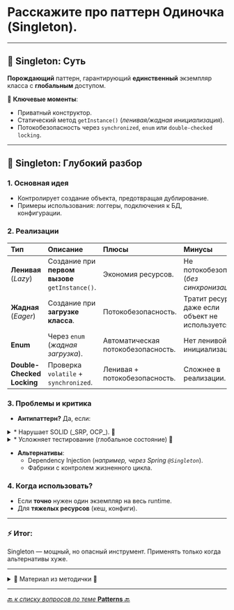 # Расскажите про паттерн Одиночка (Singleton).

---
## 🎯 Singleton: Суть

**Порождающий** паттерн, гарантирующий **единственный** экземпляр класса с **глобальным** доступом.

🔹 **Ключевые моменты**:
* Приватный конструктор.
* Статический метод `getInstance()` (_ленивая/жадная инициализация_).
* Потокобезопасность через `synchronized`, `enum` или `double-checked locking`.


---
## 📌 Singleton: Глубокий разбор

### 1. Основная идея
* Контролирует создание объекта, предотвращая дублирование.
* Примеры использования: логгеры, подключения к БД, конфигурации.

### 2. Реализации
| Тип                        | 	Описание                                          | 	Плюсы                              | 	Минусы                                             |
|:---------------------------|:---------------------------------------------------|:------------------------------------|:----------------------------------------------------|
| **Ленивая** (_Lazy_)       | 	Создание при **первом вызове** `getInstance()`.   | 	Экономия ресурсов.                 | 	Не потокобезопасна (_без синхронизации_).          |
| **Жадная** (_Eager_)       | 	Создание при **загрузке класса**.                 | 	Потокобезопасность.                | 	Тратит ресурсы, даже если объект не используется.  |
| **Enum**                   | 	Через `enum` (_жадная загрузка_).                 | 	Автоматическая потокобезопасность. | 	Нет ленивой инициализации.                         |
| **Double-Checked Locking** | 	Проверка `volatile` + `synchronized`.             | 	Ленивая + потокобезопасность.      | 	Сложнее в реализации.                              |

### 3. Проблемы и критика
* **Антипаттерн?** Да, если:

<details>
        <summary>* Нарушает SOLID (_SRP, OCP_). 🔽</summary>

---
## 🎯 Нарушение _SOLID_ в `Singleton`
### 1. SRP (_Single Responsibility Principle_)
* **Суть нарушения:**  
   `Singleton` совмещает две ответственности:

  1. **Управление своим жизненным циклом** (_контроль создания_).

  2. **Основную бизнес-логику** (_например, работа с БД_).


* **Почему плохо:**

  1. Класс становится сложнее тестировать и изменять.

  2. Например, нельзя заменить `DatabaseSingleton` на _мок_ в тестах без рефакторинга.

### 2. OCP (_Open/Closed Principle_)
* **Суть нарушения:**

   `Singleton` **запрещает наследование** (_приватный конструктор_) 
и **нельзя расширить** без изменения исходного кода.

* **Пример проблемы:**

```java
class ConfigSingleton { /* ... */ }  
// Нельзя создать ConfigSingletonWithLogging extends ConfigSingleton
```

  * Решение: использовать **DI** или **фабрики**, где поведение настраивается через композицию.

>  **📌 Вывод**  
> Singleton жёстко фиксирует создание и доступ, что:
> * **SRP**: Смешивает управление и логику → усложняет поддержку.
> * **OCP**: Нельзя расширить → требует правки кода для новых сценариев.
> 
> 💡 **Альтернатива:**  
> Внедрять зависимость через **контейнеры (Spring, Guice)**, 
> которые управляют единственностью экземпляра, но не нарушают **SOLID**.
> 

---
</details>



<details>
        <summary>* Усложняет тестирование (глобальное состояние) 🔽</summary>

---
## 🎯 Почему `Singleton` усложняет тестирование?  
**Проблема**: Глобальное состояние (_общий экземпляр на все тесты_) → неизолированность тестов.

### 1. Основные сложности
* **Зависимость между тестами**
   Если один тест изменяет состояние `Singleton`, это влияет на другие тесты.

```java
// Тест 1
Singleton.getInstance().setConfig("A");
assert Singleton.getInstance().getConfig() == "A"; // ✅

// Тест 2 (зависит от Теста 1!)
assert Singleton.getInstance().getConfig() == "A"; // ❌ Может упасть, если Singleton не сбросили.
```

* **Невозможность изоляции**
Нельзя подменить `Singleton` на **Mock** в отдельных тестах:

```java
// Хотим протестировать класс, зависящий от Singleton:
class UserService {
  public void save() {
    DatabaseSingleton.getInstance().save(this); // Жёсткая привязка!
  }
}

// В тесте нельзя заменить DatabaseSingleton на заглушку.
```

### 2. Пример нарушения
   Допустим, Singleton хранит **кеш**:

* Тест **A** записывает данные в кеш.

* Тест **B** читает те же данные → получает **ложный положительный результат**.

### 3. Как избежать?
* **Инъекция зависимостей** (DI):

```java
class UserService {
  private final Database db;  // Зависимость через конструктор
  public UserService(Database db) { this.db = db; }
  public void save() { db.save(this); }
}

// В тесте:
@Test
void testSave() {
  Database mockDb = mock(Database.class);
  UserService service = new UserService(mockDb); // Подменили реализацию!
  service.save();
  verify(mockDb).save(any());
}
```

* **Использование контейнеров** (_Spring, Guice_):
Управляют жизненным циклом объектов **без глобального состояния**.

> 📌 **Вывод**:
> Singleton делает тесты:
> * **Зависимыми** друг от друга.
> * **Ненадёжными** (_ложные срабатывания/падения_).
> * **Негибкими** (_нет подмены зависимостей_).
> 
> **Решение**: 
> Отказ от `Singleton` в пользу **DI**.
> 

---
</details>



* **Альтернативы**:
  * Dependency Injection (_например, через Spring `@Singleton`_).
  * Фабрики с контролем жизненного цикла.

### 4. Когда использовать?
* Если **точно** нужен один экземпляр на весь runtime.
* Для **тяжелых ресурсов** (кеш, конфиги).

---
### ⚡ Итог:
Singleton — мощный, но опасный инструмент. Применять только когда альтернативы хуже.

---
<details>
        <summary>📝 Материал из методички 🔽</summary>

```text
"Порождающий паттерн проектирования, который гарантирует, 
что у класса есть только один экземпляр, и предоставляет к нему глобальную точку доступа.

Конструктор помечается как private, а для создания нового объекта 
Singleton использует специальный метод getInstance(). 
Он либо создаёт объект, либо отдаёт существующий объект, если он уже был создан.


private static Singleton instance;

public static Singleton getInstance() {
       if (instance == null) {
           instance = new Singleton();
                }
       return instance;
   }
   
   
+: можно не создавать множество объектов для ресурсоемких задач, а пользоваться одним
- : нарушает принцип единой ответственности, так как его могут использовать множество объектов"


"Почему считается антипаттерном?
-Нельзя тестировать с помощью mock, но можно использовать powerMock.
-Нарушает принцип единой ответственности
-Нарушает Open/Close принцип, его нельзя расширить"
"Можно ли его синхронизировать без synchronized у метода?
-Можно сделать его Enum (eager). Это статический final класс с константами. JVM загружает final и static классы на этапе компиляции, а значит несколько потоков не могут создать несколько инстансов.
-C помощью double checked locking (lazy). Synchronized внутри метода:"

"private static volatile Singleton instance;
public static Singleton getInstance() {
                Singleton localInstance = instance;
                if (localInstance == null) {                       // first check
                        synchronized (Singleton.class) {
                                localInstance = instance;
                                if (localInstance == null) {       // second check
                                        instance = localInstance = new Singleton();
                                }
                        }
                }
                return localInstance;
        }"

```
</details>

---

[🔙 _к списку вопросов по теме_ **Patterns** 🔙](/ITM/ITM07_Patterns/patterns.md)
